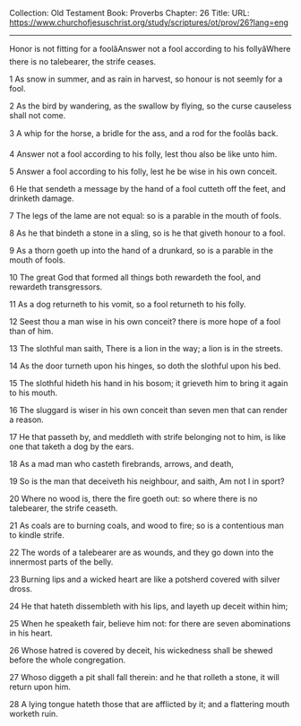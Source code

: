Collection: Old Testament
Book: Proverbs
Chapter: 26
Title: 
URL: https://www.churchofjesuschrist.org/study/scriptures/ot/prov/26?lang=eng

---

Honor is not fitting for a foolâAnswer not a fool according to his follyâWhere there is no talebearer, the strife ceases.

1 As snow in summer, and as rain in harvest, so honour is not seemly for a fool.

2 As the bird by wandering, as the swallow by flying, so the curse causeless shall not come.

3 A whip for the horse, a bridle for the ass, and a rod for the foolâs back.

4 Answer not a fool according to his folly, lest thou also be like unto him.

5 Answer a fool according to his folly, lest he be wise in his own conceit.

6 He that sendeth a message by the hand of a fool cutteth off the feet, and drinketh damage.

7 The legs of the lame are not equal: so is a parable in the mouth of fools.

8 As he that bindeth a stone in a sling, so is he that giveth honour to a fool.

9 As a thorn goeth up into the hand of a drunkard, so is a parable in the mouth of fools.

10 The great God that formed all things both rewardeth the fool, and rewardeth transgressors.

11 As a dog returneth to his vomit, so a fool returneth to his folly.

12 Seest thou a man wise in his own conceit? there is more hope of a fool than of him.

13 The slothful man saith, There is a lion in the way; a lion is in the streets.

14 As the door turneth upon his hinges, so doth the slothful upon his bed.

15 The slothful hideth his hand in his bosom; it grieveth him to bring it again to his mouth.

16 The sluggard is wiser in his own conceit than seven men that can render a reason.

17 He that passeth by, and meddleth with strife belonging not to him, is like one that taketh a dog by the ears.

18 As a mad man who casteth firebrands, arrows, and death,

19 So is the man that deceiveth his neighbour, and saith, Am not I in sport?

20 Where no wood is, there the fire goeth out: so where there is no talebearer, the strife ceaseth.

21 As coals are to burning coals, and wood to fire; so is a contentious man to kindle strife.

22 The words of a talebearer are as wounds, and they go down into the innermost parts of the belly.

23 Burning lips and a wicked heart are like a potsherd covered with silver dross.

24 He that hateth dissembleth with his lips, and layeth up deceit within him;

25 When he speaketh fair, believe him not: for there are seven abominations in his heart.

26 Whose hatred is covered by deceit, his wickedness shall be shewed before the whole congregation.

27 Whoso diggeth a pit shall fall therein: and he that rolleth a stone, it will return upon him.

28 A lying tongue hateth those that are afflicted by it; and a flattering mouth worketh ruin.
